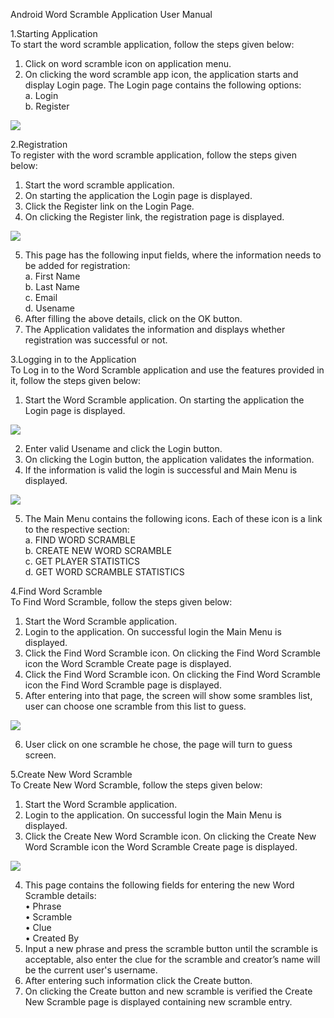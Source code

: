 Android Word Scramble Application User Manual  

1.Starting Application  
   To start the word scramble application, follow the steps given below:   
1)	Click on word scramble icon on application menu.   
2)	On clicking the word scramble app icon, the application starts and display Login page. The Login page contains the following options:   
a.	Login   
b.	Register   

![](https://github.gatech.edu/gt-omscs-se-2017fall/6300Fall17Team80/blob/master/GroupProject/Docs/images/HomePage.jpeg)


2.Registration   
   To register with the word scramble application, follow the steps given below:   
1)  Start the word scramble application.   
2)	On starting the application the Login page is displayed.   
3)	Click the Register link on the Login Page.   
4)	On clicking the Register link, the registration page is displayed.   

 ![](https://github.gatech.edu/gt-omscs-se-2017fall/6300Fall17Team80/blob/master/GroupProject/Docs/images/RegisterPage.jpeg)
 
5)	This page has the following input fields, where the information needs to be added for registration:   
a.	First Name  
b.	Last Name  
c.	Email  
d.	Usename  
6)	After filling the above details, click on the OK button.   
7)	The Application validates the information and displays whether registration was successful or not.   
 
 
3.Logging in to the Application   
To Log in to the Word Scramble application and use the features provided in it, follow the steps given below:   
1)	Start the Word Scramble application. On starting the application the Login page is displayed.   
 
 ![](https://github.gatech.edu/gt-omscs-se-2017fall/6300Fall17Team80/blob/master/GroupProject/Docs/images/LogIn.jpeg) 
 
2)	Enter valid Usename and click the Login button.   
3)	On clicking the Login button, the application validates the information.   
4)	If the information is valid the login is successful and Main Menu is displayed.   
 
  ![](https://github.gatech.edu/gt-omscs-se-2017fall/6300Fall17Team80/blob/master/GroupProject/Docs/images/MainMenu.jpeg)
 
5)	The Main Menu contains the following icons. Each of these icon is a link to the respective section:   
a.	FIND WORD SCRAMBLE  
b.	CREATE NEW WORD SCRAMBLE  
c.	GET PLAYER STATISTICS  
d.	GET WORD SCRAMBLE STATISTICS  


4.Find Word Scramble  
To Find Word Scramble, follow the steps given below:   
1)	Start the Word Scramble application.   
2)	Login to the application. On successful login the Main Menu is displayed.   
3)	Click the Find Word Scramble icon. On clicking the Find Word Scramble icon the Word Scramble Create page is displayed.   
4) Click the Find Word Scramble icon. On clicking the Find Word Scramble icon the Find Word Scramble page is displayed.   
5) After entering into that page, the screen will show some srambles list, user can choose one scramble from this list to guess.   

![](https://github.gatech.edu/gt-omscs-se-2017fall/6300Fall17Team80/blob/master/GroupProject/Docs/images/FindScrambles.jpeg)

6) User click on one scramble he chose, the page will turn to guess screen.  


5.Create New Word Scramble   
To Create New Word Scramble, follow the steps given below:   
1)	Start the Word Scramble application.   
2)	Login to the application. On successful login the Main Menu is displayed.   
3)	Click the Create New Word Scramble icon. On clicking the Create New Word Scramble icon the Word Scramble Create page is displayed.   
  
 ![](https://github.gatech.edu/gt-omscs-se-2017fall/6300Fall17Team80/blob/master/GroupProject/Docs/images/CreateScramble.jpeg)

4)	This page contains the following fields for entering the new Word Scramble details:   
•	Phrase  
•	Scramble  
•	Clue  
•	Created By  
5)	Input a new phrase and press the scramble button until the scramble is acceptable, also enter the clue for the scramble and creator’s name will be the current user's username.  
6)	After entering such information click the Create button.  
7)	On clicking the Create button and new scramble is verified the Create New Scramble page is displayed containing new scramble entry.   
